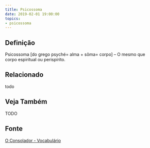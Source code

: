 ```yaml
---
title: Psicossoma
date: 2019-02-01 19:00:00
topics:
- psicossoma
---
```


## Definição
Psicossoma [do grego psyché= alma + sôma= corpo] – O mesmo que corpo espiritual
ou perispírito.


## Relacionado
todo

## Veja Também
TODO

## Fonte
[O Consolador - Vocabulário](http://www.oconsolador.com.br/linkfixo/vocabulario/principal.html)
